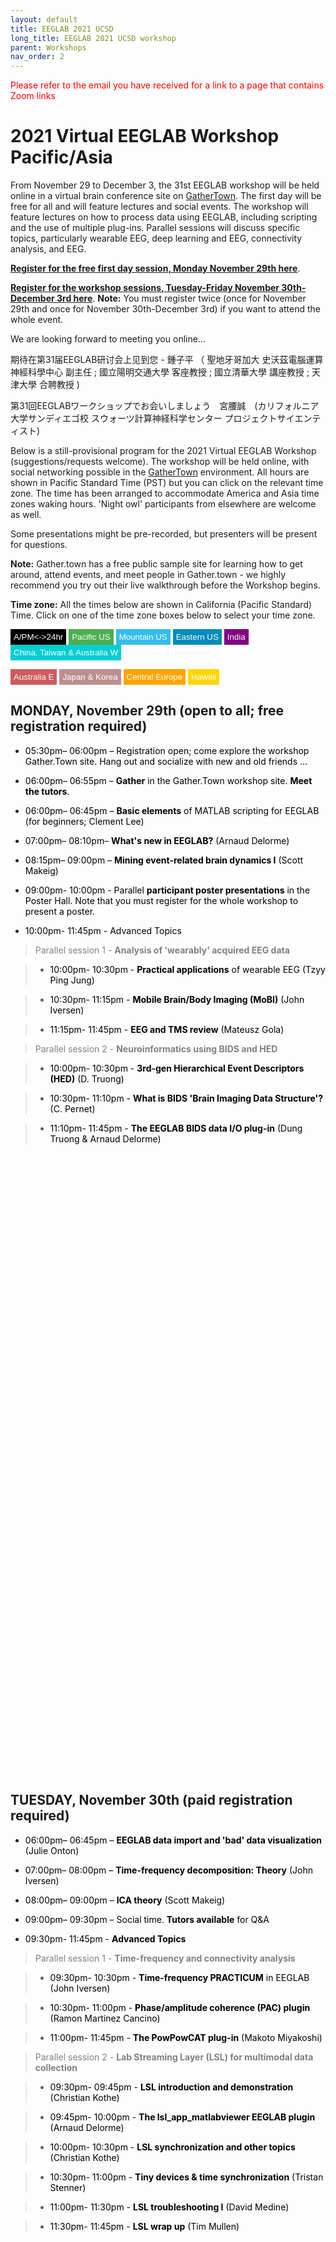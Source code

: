 ```yaml
---
layout: default
title: EEGLAB 2021 UCSD
long_title: EEGLAB 2021 UCSD workshop
parent: Workshops
nav_order: 2
---
```

<!-- 
layout: redirect
redirect_link: https://sites.google.com/ucsd.edu/eeglab2020/eeglab-workshop -->

<font color=red>Please refer to the email you have received for a link to a page that contains Zoom links</font>

# 2021 Virtual EEGLAB Workshop Pacific/Asia

From November 29 to December 3, the 31st EEGLAB workshop will be held online in a virtual brain conference site on [GatherTown](https://gather.town/). The first day will be free for all and will feature lectures and social events. The workshop will feature lectures on how to process data using EEGLAB, including scripting and the use of multiple plug-ins. Parallel sessions will discuss specific topics, particularly wearable EEG, deep learning and EEG, connectivity analysis, and EEG.
 
[<b>Register for the free first day session, Monday November 29th here</b>](https://www.eventbrite.com/e/eeglab-workshop-day-1-free-tickets-182128179287).

[<b>Register for the workshop sessions, Tuesday-Friday November 30th-December 3rd here</b>](https://na.eventscloud.com/ereg/index.php?eventid=641115&). **Note:** You must register twice (once for November 29th and once for November 30th-December 3rd) if you want to attend the whole event.

We are looking forward to meeting you online...

期待在第31届EEGLAB研讨会上见到您 - 鍾子平 （ 聖地牙哥加大 史沃茲電腦運算神經科學中心 副主任 ;  國立陽明交通大學 客座教授 ;  國立清華大學 講座教授 ;  天津大學 合聘教授 )

第31回EEGLABワークショップでお会いしましょう　宮腰誠　(カリフォルニア大学サンディエゴ校 スウォーツ計算神経科学センター プロジェクトサイエンティスト)

Below is a still-provisional program for the 2021 Virtual EEGLAB Workshop (suggestions/requests welcome). The workshop will be held online, with social networking possible in the [GatherTown](https://gather.town/) environment. All hours are shown in Pacific Standard Time (PST) but you can click on the relevant time zone. The time has been arranged to accommodate America and Asia time zones waking hours. 'Night owl' participants from elsewhere are welcome as well.

Some presentations might be pre-recorded, but presenters will be present for questions.

**Note:** Gather.town has a free public sample site for learning how to get around, attend events, and meet people in Gather.town - we highly recommend you try out their live walkthrough before the Workshop begins.

**Time zone:** All the times below are shown in California (Pacific Standard) Time. Click on one of the time zone boxes below to select your time zone. 

<button onclick="changeFormat()" style="background-color: Black; color: White; border: none; padding: 5px 5px; text-align: center;">A/PM<->24hr</button>
<button onclick="changeTimezone('PST')" style="background-color: #4CAF50; color: white; border: none; padding: 5px 5px; text-align: center;">Pacific US</button>
<button onclick="changeTimezoneFromBase('PST','MST')" style="background-color:#34bdeb; color: white; border: none; padding: 5px 5px; text-align: center;">Mountain US</button>
<button onclick="changeTimezoneFromBase('PST','EST')" style="background-color: #008CBA; color: white; border: none; padding: 5px 5px; text-align: center;">Eastern US</button>
<button onclick="changeTimezoneFromBase('PST','IST')" style="background-color:Purple; color: white; border: none; padding: 5px 5px; text-align: center;">India</button>
<button onclick="changeTimezoneFromBase('PST','CST')" style="background-color: #00CED1; color: white; border: none; padding: 5px 5px; text-align: center;">China, Taiwan & Australia W</button>
 
<button onclick="changeTimezoneFromBase('PST','AEST')" style="background-color:#CD5C5C; color: white; border: none; padding: 5px 5px; text-align: center;">Australia E</button>
<button onclick="changeTimezoneFromBase('PST','JST')" style="background-color:#BC8F8F; color: white; border: none; padding: 5px 5px; text-align: center;">Japan & Korea</button>
<button onclick="changeTimezoneFromBase('PST','CEST')" style="background-color:Orange; color: white; border: none; padding: 5px 5px; text-align: center;">Central Europe</button>
<button onclick="changeTimezoneFromBase('PST','HST')" style="background-color:#FFD700; color: white; border: none; padding: 5px 5px; text-align: center;">Hawaii</button>

## MONDAY, November 29th (open to all; free registration required)

<ul>
	<li>
		<p>
			<span style="color: black">
				<span class="time" data-timeformat="12hr" data-timezone="PST" data-date="2020-04-13">05:30pm</span>– 
				<span class="time" data-timeformat="12hr" data-timezone="PST" data-date="2020-04-13">06:00pm</span> – Registration open; come explore the workshop Gather.Town site. Hang out and socialize with new and old friends … 
			</span>
		</p>
	</li>
	<li>
		<p>
			<span style="color: black">
				<span class="time" data-timeformat="12hr" data-timezone="PST" data-date="2020-04-13">06:00pm</span>– 
				<span class="time" data-timeformat="12hr" data-timezone="PST" data-date="2020-04-13">06:55pm</span> – 
				<strong>Gather</strong> in the Gather.Town workshop site. 
				<strong>Meet the tutors</strong>. 
			</span>
		</p>
	</li>
	<li>
		<p>
			<span style="color: black">
				<span class="time" data-timeformat="12hr" data-timezone="PST" data-date="2020-04-13">06:00pm</span>– 
				<span class="time" data-timeformat="12hr" data-timezone="PST" data-date="2020-04-13">06:45pm</span> – 
				<strong>Basic elements</strong> of MATLAB scripting for EEGLAB (for beginners; Clement Lee) 
			</span>
		</p>
	</li>
	<li>
		<p>
			<span style="color: black">
				<span class="time" data-timeformat="12hr" data-timezone="PST" data-date="2020-04-13">07:00pm</span>– 
				<span class="time" data-timeformat="12hr" data-timezone="PST" data-date="2020-04-13">08:10pm</span>– 
				 <strong>What's new in EEGLAB?</strong> (Arnaud Delorme)
			</span>
		</p>
	</li>
	<li>
		<p>
			<span style="color: black">
				<span class="time" data-timeformat="12hr" data-timezone="PST" data-date="2020-04-13">08:15pm</span>– 
				<span class="time" data-timeformat="12hr" data-timezone="PST" data-date="2020-04-13">09:00pm</span> – 
				<strong>Mining event-related brain dynamics I</strong> (Scott Makeig) 
			</span>
		</p>
	</li>
	<li>
		<p>
			<span style="color: black">
				<span class="time" data-timeformat="12hr" data-timezone="PST" data-date="2020-04-13">09:00pm</span>- 
				<span class="time" data-timeformat="12hr" data-timezone="PST" data-date="2020-04-13">10:00pm</span> - Parallel 
				<strong>participant poster presentations</strong> in the Poster Hall. Note that you must register for the whole workshop to present a poster. 
			</span>
		</p>
	</li>
	<li>
		<p>
			<span style="color: black">
				<span class="time" data-timeformat="12hr" data-timezone="PST" data-date="2020-04-13">10:00pm</span>- 
				<span class="time" data-timeformat="12hr" data-timezone="PST" data-date="2020-04-13">11:45pm</span> - Advanced Topics 
			</span>
		</p>
	</li>
</ul>
<blockquote>
	<p>
		<span style="color: gray">Parallel session 1 - 
			<strong>Analysis of 'wearably' acquired EEG data</strong>
		</span>
	</p>
</blockquote>
<blockquote>
	<ul>
		<li>
			<span style="color: black">
				<span class="time" data-timeformat="12hr" data-timezone="PST" data-date="2020-04-13">10:00pm</span>- 
				<span class="time" data-timeformat="12hr" data-timezone="PST" data-date="2020-04-13">10:30pm</span> - 
				<strong>Practical applications</strong> of wearable EEG (Tzyy Ping Jung) 
			</span>
		</li>
	</ul>
</blockquote>
<blockquote>
	<ul>
		<li>
			<span style="color: black">
				<span class="time" data-timeformat="12hr" data-timezone="PST" data-date="2020-04-13">10:30pm</span>- 
				<span class="time" data-timeformat="12hr" data-timezone="PST" data-date="2020-04-13">11:15pm</span> - 
				<strong>Mobile Brain/Body Imaging (MoBI)</strong> (John Iversen) 
			</span>
		</li>
	</ul>
</blockquote>
<blockquote>
	<ul>
		<li>
			<span style="color: black">
				<span class="time" data-timeformat="12hr" data-timezone="PST" data-date="2020-04-13">11:15pm</span>- 
				<span class="time" data-timeformat="12hr" data-timezone="PST" data-date="2020-04-13">11:45pm</span> - 
				<strong>EEG and TMS review</strong> (Mateusz Gola) 
			</span>
		</li>
	</ul>
</blockquote>
<blockquote>
	<p>
		<span style="color: gray">Parallel session 2 - 
			<strong>Neuroinformatics using BIDS and HED</strong>
		</span>
	</p>
</blockquote>
<blockquote>
	<ul>
		<li>
			<span style="color: black">
				<span class="time" data-timeformat="12hr" data-timezone="PST" data-date="2020-04-13">10:00pm</span>- 
				<span class="time" data-timeformat="12hr" data-timezone="PST" data-date="2020-04-13">10:30pm</span> - 
				<strong>3rd-gen Hierarchical Event Descriptors (HED)</strong> (D. Truong)
			</span>
		</li>
	</ul>
</blockquote>
<blockquote>
	<ul>
		<li>
			<span style="color: black">
				<span class="time" data-timeformat="12hr" data-timezone="PST" data-date="2020-04-13">10:30pm</span>- 
				<span class="time" data-timeformat="12hr" data-timezone="PST" data-date="2020-04-13">11:10pm</span> - 
				<strong>What is BIDS 'Brain Imaging Data Structure'?</strong> (C. Pernet)  
			</span>
		</li>
	</ul>
</blockquote>
<blockquote>
	<ul>
		<li>
			<span style="color: black">
				<span class="time" data-timeformat="12hr" data-timezone="PST" data-date="2020-04-13">11:10pm</span>- 
				<span class="time" data-timeformat="12hr" data-timezone="PST" data-date="2020-04-13">11:45pm</span> - 
				<strong>The EEGLAB BIDS data I/O plug-in</strong> (Dung Truong &amp; Arnaud Delorme) 
			</span>
		</li>
	</ul>
</blockquote>
<h2 id="tuesday-november-30th-paid-registration-required">
	<a href="#tuesday-november-30th-paid-registration-required" class="anchor-heading" aria-labelledby="tuesday-november-30th-paid-registration-required">
		<svg viewBox="0 0 16 16" aria-hidden="true">
			<use xlink:href="#svg-link"></use>
		</svg>
	</a>
	<a href="#tuesday-november-30th-paid-registration-required" class="anchor-heading" aria-labelledby="tuesday-november-30th-paid-registration-required">
		<svg viewBox="0 0 16 16" aria-hidden="true">
			<use xlink:href="#svg-link"></use>
		</svg>
	</a> TUESDAY, November 30th (paid registration required) 
</h2>
<ul>
	<li>
		<p>
			<span style="color: black">
				<span class="time" data-timeformat="12hr" data-timezone="PST" data-date="2020-04-13">06:00pm</span>– 
				<span class="time" data-timeformat="12hr" data-timezone="PST" data-date="2020-04-13">06:45pm</span> – 
				<strong>EEGLAB data import and 'bad' data visualization</strong> (Julie Onton) 
			</span>
		</p>
	</li>
	<li>
		<p>
			<span style="color: black">
				<span class="time" data-timeformat="12hr" data-timezone="PST" data-date="2020-04-13">07:00pm</span>– 
				<span class="time" data-timeformat="12hr" data-timezone="PST" data-date="2020-04-13">08:00pm</span> – 
				<strong>Time-frequency decomposition: Theory</strong> (John Iversen) 
			</span>
		</p>
	</li>
	<li>
		<p>
			<span style="color: black">
				<span class="time" data-timeformat="12hr" data-timezone="PST" data-date="2020-04-13">08:00pm</span>– 
				<span class="time" data-timeformat="12hr" data-timezone="PST" data-date="2020-04-13">09:00pm</span> – 
				<strong>ICA theory</strong> (Scott Makeig) 
			</span>
		</p>
	</li>
	<li>
		<p>
			<span style="color: black">
				<span class="time" data-timeformat="12hr" data-timezone="PST" data-date="2020-04-13">09:00pm</span>– 
				<span class="time" data-timeformat="12hr" data-timezone="PST" data-date="2020-04-13">09:30pm</span> – Social time. 
				<strong>Tutors available</strong> for Q&amp;A 
			</span>
		</p>
	</li>
	<li>
		<p>
			<span style="color: black">
				<span class="time" data-timeformat="12hr" data-timezone="PST" data-date="2020-04-13">09:30pm</span>- 
				<span class="time" data-timeformat="12hr" data-timezone="PST" data-date="2020-04-13">11:45pm</span> - 
				<strong>Advanced Topics</strong>
			</span>
		</p>
	</li>
</ul>
<blockquote>
	<p>
		<span style="color: gray">Parallel session 1 - 
			<strong>Time-frequency and connectivity analysis</strong>
		</span>
	</p>
</blockquote>
<blockquote>
	<ul>
		<li>
			<span style="color: black">
				<span class="time" data-timeformat="12hr" data-timezone="PST" data-date="2020-04-13">09:30pm</span>- 
				<span class="time" data-timeformat="12hr" data-timezone="PST" data-date="2020-04-13">10:30pm</span> - 
				<strong>Time-frequency PRACTICUM</strong> in EEGLAB (John Iversen) 
			</span>
		</li>
	</ul>
</blockquote>
<blockquote>
	<ul>
		<li>
			<span style="color: black">
				<span class="time" data-timeformat="12hr" data-timezone="PST" data-date="2020-04-13">10:30pm</span>- 
				<span class="time" data-timeformat="12hr" data-timezone="PST" data-date="2020-04-13">11:00pm</span> - 
				<strong>Phase/amplitude coherence (PAC) plugin</strong> (Ramon Martinez Cancino) 
			</span>
		</li>
	</ul>
</blockquote>
<blockquote>
	<ul>
		<li>
			<span style="color: black">
				<span class="time" data-timeformat="12hr" data-timezone="PST" data-date="2020-04-13">11:00pm</span>- 
				<span class="time" data-timeformat="12hr" data-timezone="PST" data-date="2020-04-13">11:45pm</span> - 
				<strong>The PowPowCAT plug-in</strong> (Makoto Miyakoshi) 
			</span>
		</li>
	</ul>
</blockquote>
<blockquote>
	<p>
		<span style="color: gray">Parallel session 2 - 
			<strong>Lab Streaming Layer (LSL) for multimodal data collection</strong>
		</span>
	</p>
</blockquote>
<blockquote>
	<ul>
		<li>
			<span style="color: black">
				<span class="time" data-timeformat="12hr" data-timezone="PST" data-date="2020-04-13">09:30pm</span>- 
				<span class="time" data-timeformat="12hr" data-timezone="PST" data-date="2020-04-13">09:45pm</span> - 
				<strong>LSL introduction and demonstration</strong> (Christian Kothe) 
			</span>
		</li>
	</ul>
</blockquote>
<blockquote>
	<ul>
		<li>
			<span style="color: black">
				<span class="time" data-timeformat="12hr" data-timezone="PST" data-date="2020-04-13">09:45pm</span>- 
				<span class="time" data-timeformat="12hr" data-timezone="PST" data-date="2020-04-13">10:00pm</span> - 
				<strong>The lsl_app_matlabviewer EEGLAB plugin</strong> (Arnaud Delorme) 
			</span>
		</li>
	</ul>
</blockquote>
<blockquote>
	<ul>
		<li>
			<span style="color: black">
				<span class="time" data-timeformat="12hr" data-timezone="PST" data-date="2020-04-13">10:00pm</span>- 
				<span class="time" data-timeformat="12hr" data-timezone="PST" data-date="2020-04-13">10:30pm</span> - 
				<strong>LSL synchronization and other topics</strong> (Christian Kothe) 
			</span>
		</li>
	</ul>
</blockquote>
<blockquote>
	<ul>
		<li>
			<span style="color: black">
				<span class="time" data-timeformat="12hr" data-timezone="PST" data-date="2020-04-13">10:30pm</span>- 
				<span class="time" data-timeformat="12hr" data-timezone="PST" data-date="2020-04-13">11:00pm</span> - 
				<strong>Tiny devices &amp; time synchronization</strong> (Tristan Stenner) 
			</span>
		</li>
	</ul>
</blockquote>
<blockquote>
	<ul>
		<li>
			<span style="color: black">
				<span class="time" data-timeformat="12hr" data-timezone="PST" data-date="2020-04-13">11:00pm</span>- 
				<span class="time" data-timeformat="12hr" data-timezone="PST" data-date="2020-04-13">11:30pm</span> - 
				<strong>LSL troubleshooting I</strong> (David Medine) 
			</span>
		</li>
	</ul>
</blockquote>
<blockquote>
	<ul>
		<li>
			<span style="color: black">
				<span class="time" data-timeformat="12hr" data-timezone="PST" data-date="2020-04-13">11:30pm</span>- 
				<span class="time" data-timeformat="12hr" data-timezone="PST" data-date="2020-04-13">11:45pm</span> - 
				<strong>LSL wrap up</strong> (Tim Mullen) 
			</span>
		</li>
	</ul>
</blockquote>
<h2 id="wednesday-december-1st-paid-registration-required">
	<a href="#wednesday-december-1st-paid-registration-required" class="anchor-heading" aria-labelledby="wednesday-december-1st-paid-registration-required">
		<svg viewBox="0 0 16 16" aria-hidden="true">
			<use xlink:href="#svg-link"></use>
		</svg>
	</a>
	<a href="#wednesday-december-1st-paid-registration-required" class="anchor-heading" aria-labelledby="wednesday-december-1st-paid-registration-required">
		<svg viewBox="0 0 16 16" aria-hidden="true">
			<use xlink:href="#svg-link"></use>
		</svg>
	</a> WEDNESDAY, December 1st (paid registration required) 
</h2>
<ul>
	<li>
		<p>
			<span style="color: black">
				<span class="time" data-timeformat="12hr" data-timezone="PST" data-date="2020-04-13">06:00pm</span>– 
				<span class="time" data-timeformat="12hr" data-timezone="PST" data-date="2020-04-13">06:45pm</span> – 
				<strong>ICA decomposition PRACTICUM</strong> (Julie Onton) 
			</span>
		</p>
	</li>
	<li>
		<p>
			<span style="color: black">
				<span class="time" data-timeformat="12hr" data-timezone="PST" data-date="2020-04-13">07:00pm</span>– 
				<span class="time" data-timeformat="12hr" data-timezone="PST" data-date="2020-04-13">08:00pm</span> – 
				<strong>Forward &amp; inverse head modeling</strong> (Zeynep Akalin Acar) 
			</span>
		</p>
	</li>
	<li>
		<p>
			<span style="color: black">
				<span class="time" data-timeformat="12hr" data-timezone="PST" data-date="2020-04-13">08:00pm</span>– 
				<span class="time" data-timeformat="12hr" data-timezone="PST" data-date="2020-04-13">09:00pm</span> – 
				<strong>EEG connectivity analysis</strong> (Tim Mullen) 
			</span>
		</p>
	</li>
	<li>
		<p>
			<span style="color: black">
				<span class="time" data-timeformat="12hr" data-timezone="PST" data-date="2020-04-13">09:00pm</span>– 
				<span class="time" data-timeformat="12hr" data-timezone="PST" data-date="2020-04-13">09:30pm</span> – Social time. 
				<strong>Tutors available</strong> for Q&amp;A. 
			</span>
		</p>
	</li>
	<li>
		<p>
			<span style="color: black">
				<span class="time" data-timeformat="12hr" data-timezone="PST" data-date="2020-04-13">09:30pm</span>- 
				<span class="time" data-timeformat="12hr" data-timezone="PST" data-date="2020-04-13">11:45pm</span> - 
				<strong>Advanced Topics</strong>
			</span>
		</p>
	</li>
</ul>
<blockquote>
	<p>
		<span style="color: gray">Parallel session 1 
			<strong>NFT/NIST high-res. source imaging plug-ins</strong>
		</span>
	</p>
</blockquote>
<blockquote>
	<ul>
		<li>
			<span style="color: black">
				<span class="time" data-timeformat="12hr" data-timezone="PST" data-date="2020-04-13">09:30pm</span>- 
				<span class="time" data-timeformat="12hr" data-timezone="PST" data-date="2020-04-13">10:00pm</span> - 
				<strong>High-resolution source imaging</strong> (Zeynep Akalin Acar) 
			</span>
		</li>
	</ul>
</blockquote>
<blockquote>
	<ul>
		<li>
			<span style="color: black">
				<span class="time" data-timeformat="12hr" data-timezone="PST" data-date="2020-04-13">10:00pm</span>- 
				<span class="time" data-timeformat="12hr" data-timezone="PST" data-date="2020-04-13">11:45pm</span>- 
				<strong>NFT/NIST demo and PRACTICUM</strong> (Zeynep Akalin Acar) 
			</span>
		</li>
	</ul>
</blockquote>
<blockquote>
	<p>
		<span style="color: gray">Parallel session 2 - 
			<strong>Connectivity analysis</strong>
		</span>
	</p>
</blockquote>
<blockquote>
	<ul>
		<li>
			<span style="color: black">
				<span class="time" data-timeformat="12hr" data-timezone="PST" data-date="2020-04-13">09:30pm</span>- 
				<span class="time" data-timeformat="12hr" data-timezone="PST" data-date="2020-04-13">10:00pm</span> - 
				<strong>The DIPFIT and ROIconnect plug-ins</strong> (Arnaud Delorme) 
			</span>
		</li>
	</ul>
</blockquote>
<blockquote>
	<ul>
		<li>
			<span style="color: black">
				<span class="time" data-timeformat="12hr" data-timezone="PST" data-date="2020-04-13">10:00pm</span>- 
				<span class="time" data-timeformat="12hr" data-timezone="PST" data-date="2020-04-13">10:45pm</span> - 
				<strong>Connectivity analysis using SIFT</strong> (Tim Mullen) 
			</span>
		</li>
	</ul>
</blockquote>
<blockquote>
	<ul>
		<li>
			<span style="color: black">
				<span class="time" data-timeformat="12hr" data-timezone="PST" data-date="2020-04-13">10:45pm</span>- 
				<span class="time" data-timeformat="12hr" data-timezone="PST" data-date="2020-04-13">11:45pm</span>- 
				<strong>SIFT PRACTICUM</strong> (Tim Mullen) 
			</span>
		</li>
	</ul>
</blockquote>
<h2 id="thursday-december-2nd-paid-registration-required">
	<a href="#thursday-december-2nd-paid-registration-required" class="anchor-heading" aria-labelledby="thursday-december-2nd-paid-registration-required">
		<svg viewBox="0 0 16 16" aria-hidden="true">
			<use xlink:href="#svg-link"></use>
		</svg>
	</a>
	<a href="#thursday-december-2nd-paid-registration-required" class="anchor-heading" aria-labelledby="thursday-december-2nd-paid-registration-required">
		<svg viewBox="0 0 16 16" aria-hidden="true">
			<use xlink:href="#svg-link"></use>
		</svg>
	</a> THURSDAY, December 2nd (paid registration required) 
</h2>
<ul>
	<li>
		<p>
			<span style="color: black">
				<span class="time" data-timeformat="12hr" data-timezone="PST" data-date="2020-04-13">06:00pm</span>– 
				<span class="time" data-timeformat="12hr" data-timezone="PST" data-date="2020-04-13">06:45pm</span> – 
				<strong>ICA clustering PRACTICUM</strong> (Julie Onton) 
			</span>
		</p>
	</li>
	<li>
		<p>
			<span style="color: black">
				<span class="time" data-timeformat="12hr" data-timezone="PST" data-date="2020-04-13">07:00pm</span>- 
				<span class="time" data-timeformat="12hr" data-timezone="PST" data-date="2020-04-13">08:00pm</span> – 
				<strong>EEGLAB group analysis</strong> (Arnaud Delorme) 
			</span>
		</p>
	</li>
	<li>
		<p>
			<span style="color: black">
				<span class="time" data-timeformat="12hr" data-timezone="PST" data-date="2020-04-13">08:00pm</span>- 
				<span class="time" data-timeformat="12hr" data-timezone="PST" data-date="2020-04-13">09:00pm</span> – 
				<strong>Multiple comparisons corrections and the use of bootstrap</strong> (Cyril Pernet) 
			</span>
		</p>
	</li>
	<li>
		<p>
			<span style="color: black">
				<span class="time" data-timeformat="12hr" data-timezone="PST" data-date="2020-04-13">09:00pm</span>– 
				<span class="time" data-timeformat="12hr" data-timezone="PST" data-date="2020-04-13">09:30pm</span> – Social time. 
				<strong>Tutors available</strong> for Q&amp;A. 
			</span>
		</p>
	</li>
	<li>
		<p>
			<span style="color: black">
				<span class="time" data-timeformat="12hr" data-timezone="PST" data-date="2020-04-13">09:30pm</span>- 
				<span class="time" data-timeformat="12hr" data-timezone="PST" data-date="2020-04-13">11:45pm</span> - 
				<strong>Advanced Topics</strong>
			</span>
		</p>
	</li>
</ul>
<blockquote>
	<p>
		<span style="color: gray">Parallel session 1 - 
			<strong>Linear statistical modeling of EEG data</strong>
		</span>
	</p>
</blockquote>
<blockquote>
	<ul>
		<li>
			<span style="color: black">
				<span class="time" data-timeformat="12hr" data-timezone="PST" data-date="2020-04-13">09:30pm</span>- 
				<span class="time" data-timeformat="12hr" data-timezone="PST" data-date="2020-04-13">10:00pm</span> - 
				<strong>Introduction to linear modeling</strong> (Arnaud Delorme) 
			</span>
		</li>
	</ul>
</blockquote>
<blockquote>
	<ul>
		<li>
			<span style="color: black">
				<span class="time" data-timeformat="12hr" data-timezone="PST" data-date="2020-04-13">10:00pm</span>- 
				<span class="time" data-timeformat="12hr" data-timezone="PST" data-date="2020-04-13">10:30pm</span> - 
				<strong>Statistics using linear modeling</strong> (Cyril Pernet) 
			</span>
		</li>
	</ul>
</blockquote>
<blockquote>
	<ul>
		<li>
			<span style="color: black">
				<span class="time" data-timeformat="12hr" data-timezone="PST" data-date="2020-04-13">10:30pm</span>- 
				<span class="time" data-timeformat="12hr" data-timezone="PST" data-date="2020-04-13">11:45pm</span> - 
				<strong>EEGLAB LIMO plug-in PRACTICUM</strong> (Cyril Pernet &amp; Arnaud Delorme) 
			</span>
		</li>
	</ul>
</blockquote>
<blockquote>
	<p>
		<span style="color: gray">Parallel session 2 - 
			<strong>Advanced ICA analysis</strong>
		</span>
	</p>
</blockquote>
<blockquote>
	<ul>
		<li>
			<span style="color: black">
				<span class="time" data-timeformat="12hr" data-timezone="PST" data-date="2020-04-13">09:30pm</span>- 
				<span class="time" data-timeformat="12hr" data-timezone="PST" data-date="2020-04-13">10:15pm</span> - 
				<strong>AMICA and AMICA Tools</strong> (Scott Makeig &amp; Jason Palmer) 
			</span>
		</li>
	</ul>
</blockquote>
<blockquote>
	<ul>
		<li>
			<span style="color: black">
				<span class="time" data-timeformat="12hr" data-timezone="PST" data-date="2020-04-13">10:15pm</span>- 
				<span class="time" data-timeformat="12hr" data-timezone="PST" data-date="2020-04-13">10:45pm</span> - 
				<strong>IMAT: Independent Modulator Analysis plug-in</strong> (Wagner &amp; Onton) 
			</span>
		</li>
	</ul>
</blockquote>
<blockquote>
	<ul>
		<li>
			<span style="color: black">
				<span class="time" data-timeformat="12hr" data-timezone="PST" data-date="2020-04-13">10:45pm</span>- 
				<span class="time" data-timeformat="12hr" data-timezone="PST" data-date="2020-04-13">11:45pm</span> - 
				<strong>ICA reliability analysis</strong> (Fiorenzo Artoni) 
			</span>
		</li>
	</ul>
</blockquote>
<h2 id="friday-december-3rd-paid-registration-required">
	<a href="#friday-december-3rd-paid-registration-required" class="anchor-heading" aria-labelledby="friday-december-3rd-paid-registration-required">
		<svg viewBox="0 0 16 16" aria-hidden="true">
			<use xlink:href="#svg-link"></use>
		</svg>
	</a>
	<a href="#friday-december-3rd-paid-registration-required" class="anchor-heading" aria-labelledby="friday-december-3rd-paid-registration-required">
		<svg viewBox="0 0 16 16" aria-hidden="true">
			<use xlink:href="#svg-link"></use>
		</svg>
	</a> FRIDAY, December 3rd (paid registration required) 
</h2>
<ul>
	<li>
		<p>
			<span style="color: black">
				<span class="time" data-timeformat="12hr" data-timezone="PST" data-date="2020-04-13">06:00pm</span>– 
				<span class="time" data-timeformat="12hr" data-timezone="PST" data-date="2020-04-13">06:45pm</span> – Network. 
				<strong>Tutors available</strong> for Q&amp;A. 
			</span>
		</p>
	</li>
	<li>
		<p>
			<span style="color: black">
				<span class="time" data-timeformat="12hr" data-timezone="PST" data-date="2020-04-13">07:00pm</span>– 
				<span class="time" data-timeformat="12hr" data-timezone="PST" data-date="2020-04-13">08:30pm</span> – 
				<strong>Mining event-related brain dynamics II</strong> (Scott Makeig) 
			</span>
		</p>
	</li>
	<li>
		<p>
			<span style="color: black">
				<span class="time" data-timeformat="12hr" data-timezone="PST" data-date="2020-04-13">08:30pm</span>– 
				<span class="time" data-timeformat="12hr" data-timezone="PST" data-date="2020-04-13">09:00pm</span> – 
				<strong>Deep learning for EEG - the HBN benchmark dataset</strong> (Delorme) 
			</span>
		</p>
	</li>
	<li>
		<p>
			<span style="color: black">
				<span class="time" data-timeformat="12hr" data-timezone="PST" data-date="2020-04-13">09:00pm</span>– 
				<span class="time" data-timeformat="12hr" data-timezone="PST" data-date="2020-04-13">09:30pm</span> – Social time. 
				<strong>Tutors available</strong> for Q&amp;A. 
			</span>
		</p>
	</li>
	<li>
		<p>
			<span style="color: black">
				<span class="time" data-timeformat="12hr" data-timezone="PST" data-date="2020-04-13">09:30pm</span>- 
				<span class="time" data-timeformat="12hr" data-timezone="PST" data-date="2020-04-13">11:45pm</span> - Advanced Topics 
			</span>
		</p>
	</li>
</ul>
<blockquote>
	<p>
		<span style="color: gray">Parallel session 1 - 
			<strong>Group analysis, pipelines, and scripting in EEGLAB</strong>
		</span>
	</p>
</blockquote>
<blockquote>
	<ul>
		<li>
			<span style="color: black">
				<span class="time" data-timeformat="12hr" data-timezone="PST" data-date="2020-04-13">09:30pm</span>- 
				<span class="time" data-timeformat="12hr" data-timezone="PST" data-date="2020-04-13">10:00pm</span> - 
				<strong>Creating an EEGLAB STUDY</strong> (Arnaud Delorme) 
			</span>
		</li>
	</ul>
</blockquote>
<blockquote>
	<ul>
		<li>
			<span style="color: black">
				<span class="time" data-timeformat="12hr" data-timezone="PST" data-date="2020-04-13">10:00pm</span>- 
				<span class="time" data-timeformat="12hr" data-timezone="PST" data-date="2020-04-13">10:45pm</span>- 
				<strong>Working with EEGLAB studies, PRACTICUM</strong> (Arnaud Delorme) 
			</span>
		</li>
	</ul>
</blockquote>
<blockquote>
	<ul>
		<li>
			<span style="color: black">
				<span class="time" data-timeformat="12hr" data-timezone="PST" data-date="2020-04-13">10:45pm</span>- 
				<span class="time" data-timeformat="12hr" data-timezone="PST" data-date="2020-04-13">11:15pm</span>- 
				<strong>Scripting with EEGLAB studies, PRACTICUM</strong> (Arnaud Delorme) 
			</span>
		</li>
	</ul>
</blockquote>
<blockquote>
	<ul>
		<li>
			<span style="color: black">
				<span class="time" data-timeformat="12hr" data-timezone="PST" data-date="2020-04-13">11:15pm</span>- 
				<span class="time" data-timeformat="12hr" data-timezone="PST" data-date="2020-04-13">11:45pm</span> - 
				<strong>EEGLAB and high-performance computing</strong> (Arnaud Delorme) 
			</span>
		</li>
	</ul>
</blockquote>
<blockquote>
	<p>
		<span style="color: gray">Parallel session 2 
			<strong>Automated artifact rejection and component classification</strong>
		</span>
	</p>
</blockquote>
<blockquote>
	<ul>
		<li>
			<span style="color: black">
				<span class="time" data-timeformat="12hr" data-timezone="PST" data-date="2020-04-13">09:30pm</span>- 
				<span class="time" data-timeformat="12hr" data-timezone="PST" data-date="2020-04-13">10:00pm</span> - 
				<strong>Artifact Subspace reconstruction</strong> (Christian Kothe) 
			</span>
		</li>
	</ul>
</blockquote>
<blockquote>
	<ul>
		<li>
			<span style="color: black">
				<span class="time" data-timeformat="12hr" data-timezone="PST" data-date="2020-04-13">10:00pm</span>- 
				<span class="time" data-timeformat="12hr" data-timezone="PST" data-date="2020-04-13">10:20pm</span> - 
				<strong>ASR performance analysis I</strong> (Fiorenzo Artoni) 
			</span>
		</li>
	</ul>
</blockquote>
<blockquote>
	<ul>
		<li>
			<span style="color: black">
				<span class="time" data-timeformat="12hr" data-timezone="PST" data-date="2020-04-13">10:20pm</span>- 
				<span class="time" data-timeformat="12hr" data-timezone="PST" data-date="2020-04-13">10:40pm</span> - 
				<strong>ASR performance analysis II</strong> (Chiyuan Chang) 
			</span>
		</li>
	</ul>
</blockquote>
<blockquote>
	<ul>
		<li>
			<span style="color: black">
				<span class="time" data-timeformat="12hr" data-timezone="PST" data-date="2020-04-13">10:40pm</span>- 
				<span class="time" data-timeformat="12hr" data-timezone="PST" data-date="2020-04-13">11:45pm</span> - 
				<strong>ICLabel for classifying independent components</strong> (Luca Pion Tonachini) 
			</span>
		</li>
	</ul>
</blockquote>
<ul>
	<li>
		<p>
			<span style="color: black">
				<span class="time" data-timeformat="12hr" data-timezone="PST" data-date="2020-04-13">12:00pm</span>– 
				<span class="time" data-timeformat="12hr" data-timezone="PST" data-date="2020-04-13">12:45pm</span>– 
				<strong>Participant presentations and general discussion</strong> (All) 
			</span>
		</p>
	</li>
	<li>
		<p>
			<span style="color: black">
				<span class="time" data-timeformat="12hr" data-timezone="PST" data-date="2020-04-13">12:45pm</span>– 
				<span class="time" data-timeformat="12hr" data-timezone="PST" data-date="2020-04-13">01:00am</span>– Close 
			</span>
		</p>
	</li>
</ul>
 <b>Sponsored by:</b>

[<img src="/assets/images/mbt_logo.png" width="192" height="108" />](https://mbraintrain.com/)
	
[<img src="https://brainproducts-asia.com/wp-content/uploads/2020/01/cropped-L_BP_Asia_360x70.png" width="360" height="70" />](https://brainproducts-asia.com/)
